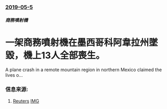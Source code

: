 ### [2019-05-5](/news/2019/05/5/index.md)

##### 商務噴射機
# 一架商務噴射機在墨西哥科阿韋拉州墜毀，機上13人全部喪生。 

A plane crash in a remote mountain region in northern Mexico claimed the lives o...


### 信息来源:

1. [Reuters](https://www.reuters.com/article/us-mexico-crash/no-survivors-found-in-mexico-crash-of-jet-carrying-13-people-idUSKCN1SC1T0) [IMG](https://s4.reutersmedia.net/resources_v2/images/rcom-default.png)
